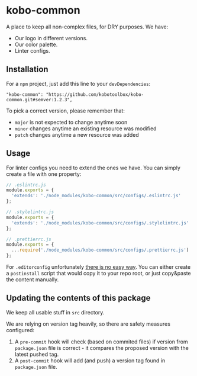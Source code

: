 # kobo-common

A place to keep all non-complex files, for DRY purposes. We have:

- Our logo in different versions.
- Our color palette.
- Linter configs.

## Installation

For a `npm` project, just add this line to your `devDependencies`:

```
"kobo-common": "https://github.com/kobotoolbox/kobo-common.git#semver:1.2.3",
```

To pick a correct version, please remember that:

- `major` is not expected to change anytime soon
- `minor` changes anytime an existing resource was modified
- `patch` changes anytime a new resource was added

## Usage

For linter configs you need to extend the ones we have. You can simply create a file with one property:

```js
// .eslintrc.js
module.exports = {
  'extends': './node_modules/kobo-common/src/configs/.eslintrc.js'
};
```

```js
// .stylelintrc.js
module.exports = {
  'extends': './node_modules/kobo-common/src/configs/.stylelintrc.js'
};
```

```js
// .prettierrc.js
module.exports = {
  ...require('./node_modules/kobo-common/src/configs/.prettierrc.js')
};
```

For `.editorconfig` unfortunately [there is no easy way](https://github.com/editorconfig/editorconfig/issues/236). You can either create a `postinstall` script that would copy it to your repo root, or just copy&paste the content manually.

## Updating the contents of this package

We keep all usable stuff in `src` directory.

We are relying on version tag heavily, so there are safety measures configured:

1. A `pre-commit` hook will check (based on commited files) if version from `package.json` file is correct - it compares the proposed version with the latest pushed tag.
2. A `post-commit` hook will add (and push) a version tag found in `package.json` file.
